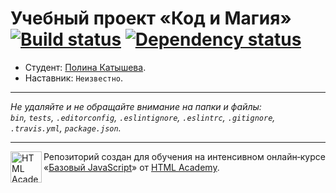 # Учебный проект «Код и Магия» [![Build status][travis-image]][travis-url] [![Dependency status][dependency-image]][dependency-url]

* Студент: [Полина Катышева](https://up.htmlacademy.ru/javascript/8/user/262423).
* Наставник: `Неизвестно`.

---

_Не удаляйте и не обращайте внимание на папки и файлы:_<br>
_`bin`, `tests`, `.editorconfig`, `.eslintignore`, `.eslintrc`, `.gitignore`, `.travis.yml`, `package.json`._

---

<a href="https://htmlacademy.ru/intensive/javascript"><img align="left" width="50" height="50" title="HTML Academy" src="https://up.htmlacademy.ru/static/img/intensive/javascript/logo-for-github.svg"></a>

Репозиторий создан для обучения на интенсивном онлайн‑курсе «[Базовый JavaScript](https://htmlacademy.ru/intensive/javascript)» от [HTML Academy](https://htmlacademy.ru).

[travis-image]: https://travis-ci.org/htmlacademy-javascript/262423-code-and-magick.svg?branch=master
[travis-url]: https://travis-ci.org/htmlacademy-javascript/262423-code-and-magick
[dependency-image]: https://david-dm.org/htmlacademy-javascript/262423-code-and-magick.svg?style=flat-square
[dependency-url]: https://david-dm.org/htmlacademy-javascript/262423-code-and-magick
